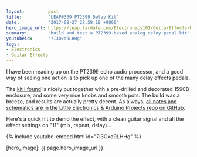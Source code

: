 ```yaml
---
layout:         post
title:          "LEAP#339 PT2399 Delay Kit"
date:           "2017-08-27 22:58:18 +0800"
hero_image_url: https://leap.tardate.com/Electronics101/GuitarEffects/DelayKit/assets/DelayKit_build.jpg
summary:        "build and test a PT2399-based analog delay pedal kit"
youtubeid:      "7I3Oxd9LHHg"
tags:
- Electronics
- Guitar Effects
---
```


I have been reading up on the PT2399 echo audio processor, and a good way of seeing one action
is to pick up one of the many delay effects pedals.

The [kit I found](https://www.aliexpress.com/item/NEW-DIY-electric-Guitar-Delay-analog-Effect-Pedals-Electric-pedal-guitarra-delay-Suite-Delay-1-pedals/32589004909.html)
is nicely put together with a pre-drilled and decorated 1590B enclosure, and some very nice knobs and smooth pots.
The build was a breeze, and results are actually pretty decent. As always, [all notes and schematics are in the Little Electronics & Arduino Projects repo on GitHub][project].

Here's a quick hit to demo the effect, with a clean guitar signal and all the effect settings on "11" (mix, repeat, delay)...

{% include youtube-embed.html id="7I3Oxd9LHHg" %}

[leap]: https://leap.tardate.com
[project]: https://github.com/tardate/LittleArduinoProjects/tree/master/Electronics101/GuitarEffects/DelayKit
[hero_image]: {{ page.hero_image_url }}
